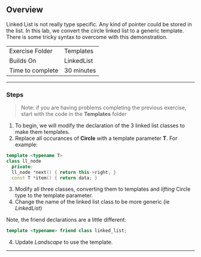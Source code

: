 ## Overview
Linked List is not really type specific.  Any kind of pointer could be stored in the list.  In this lab, we convert the circle linked list to a generic template.  There is some tricky syntax to overcome with this demonstration.

| | | 
| --------- | --------------------------- |
| Exercise Folder | Templates  |
| Builds On | LinkedList |
| Time to complete | 30 minutes

---
### Steps
>Note: if you are having problems completing the previous exercise, start with the code in the **Templates** folder

1. To begin, we will modify the declaration of the 3 linked list classes to make them templates.  
2. Replace all occurances of **Circle** with a template parameter **T**.
For example:
```C++
template <typename T>
class ll_node
  private:
  ll_node *next() { return this->right; }
  const T *item() { return data; }
```

3. Modify all three classes, converting them to templates and *lifting* Circle type to the template parameter.
4. Change the name of the linked list class to be more generic (ie *LinkedList*)

Note, the friend declarations are a little different:

```C++
template <typename> friend class linked_list;
```

4. Update *Landscape* to use the template.


---

